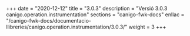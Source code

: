 +++
date        = "2020-12-12"
title       = "3.0.3"
description = "Versió 3.0.3 canigo.operation.instrumentation"
sections    = "canigo-fwk-docs"
enllac		= "/canigo-fwk-docs/documentacio-llibreries/canigo.operation.instrumentation/3.0.3/"
weight		= 3
+++
